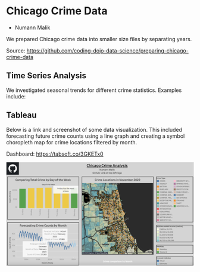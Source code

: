 # Chicago Crime Data
 
- Numann Malik

We prepared Chicago crime data into smaller size files by separating years.

Source: https://github.com/coding-dojo-data-science/preparing-chicago-crime-data

## Time Series Analysis

We investigated seasonal trends for different crime statistics. Examples include:

## Tableau

Below is a link and screenshot of some data visualization. This included forecasting future crime counts using a line graph and creating a symbol choropleth map for crime locations filtered by month.

Dashboard: https://tabsoft.co/3GKETx0

![Main-Dashboard-min](Main-Dashboard-min.png)
